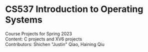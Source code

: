 # CS537 Introduction to Operating Systems
Course Projects for Spring 2023 </br>
Content: C projects and XV6 projects </br>
Contributors: Shichen "Justin" Qiao, Haining Qiu
